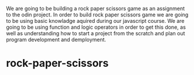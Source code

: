 We are going to be building a rock paper scissors game as an assignment to 
the odin project. In order to build rock paper scissors game we are going to
be using basic knowladge aquired during our javascript course. We are going
to be using function and logic operators in order to get this done, as well
as understanding how to start a project from the scratch and plan out program
development and demployment. 
# rock-paper-scissors